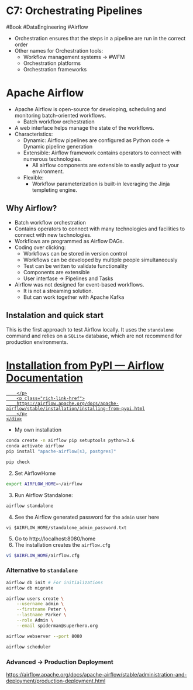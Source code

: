 # C7: Orchestrating Pipelines
#Book #DataEngineering #Airflow

- Orchestration ensures that the steps in a pipeline are run in the correct order
- Other names for Orchestration tools:
	- Workflow management systems → #WFM 
	- Orchestration platforms
	- Orchestration frameworks

# Apache Airflow

- Apache Airflow is open-source for developing, scheduling and monitoring batch-oriented workflows.
	- Batch workflow orchestration
- A web interface helps manage the state of the workflows.
- Characteristics:
	- Dynamic: Airflow pipelines are configured as Python code → Dynamic pipeline generation
	- Extensible: Airflow framework contains operators to connect with numerous technologies.
		- All airflow components are extensible to easily adjust to your environment.
	- Flexible:
		- Workflow parameterization is built-in leveraging the Jinja templeting engine.

## Why Airflow?
- Batch workflow orchestration
- Contains operators to connect with many technologies and facilities to connect with new technologies.
- Workflows are programmed as Airflow DAGs.
- Coding over clicking:
	- Workflows can be stored in version control
	- Workflows can be developed by multiple people simultaneously
	- Test can be written to validate functionality
	- Components are extensible
	- User interfase → Pipelines and Tasks
- Airflow was not designed for event-based workflows.
	- It is not a streaming solution.
	- But can work together with Apache Kafka

## Instalation and quick start

This is the first approach to test Airflow locally. It uses the `standalone` command and relies on a `SQLite` database, which are not recommend for production environments.

<div class="rich-link-card-container"><a class="rich-link-card" href="https://airflow.apache.org/docs/apache-airflow/stable/installation/installing-from-pypi.html" target="_blank">
	<div class="rich-link-image-container">
		<div class="rich-link-image" style="background-image: url('https://airflow.apache.org/docs/apache-airflow/stable/_static/pin_32.png')">
	</div>
	</div>
	<div class="rich-link-card-text">
		<h1 class="rich-link-card-title">Installation from PyPI — Airflow Documentation</h1>
		<p class="rich-link-card-description">
		
		</p>
		<p class="rich-link-href">
		https://airflow.apache.org/docs/apache-airflow/stable/installation/installing-from-pypi.html
		</p>
	</div>
</a></div>

- My own installation
```bash
conda create -n airflow pip setuptools python=3.6
conda activate airflow
pip install "apache-airflow[s3, postgres]"

pip check
```

2. Set AirflowHome
```bash
export AIRFLOW_HOME=~/airflow
```

3. Run Airflow Standalone:
```bash
airflow standalone
```

4. See the Airflow generated password for the `admin` user here
```shell
vi $AIRFLOW_HOME/standalone_admin_password.txt
```

5. Go to http://localhost:8080/home
6. The installation creates the `airflow.cfg`
```bash
vi $AIRFLOW_HOME/airflow.cfg
```


### Alternative to `standalone`

```bash
airflow db init # For initializations
airflow db migrate

airflow users create \
    --username admin \
    --firstname Peter \
    --lastname Parker \
    --role Admin \
    --email spiderman@superhero.org

airflow webserver --port 8080

airflow scheduler
```

### Advanced → Production Deployment

https://airflow.apache.org/docs/apache-airflow/stable/administration-and-deployment/production-deployment.html

